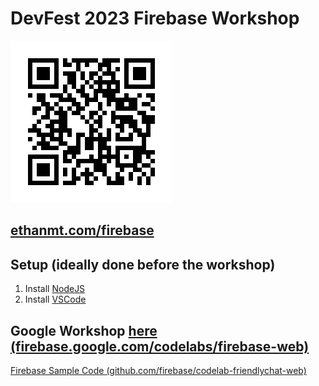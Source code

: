 # DevFest 2023 Firebase Workshop

![QR Code](qr-code.png)

## [ethanmt.com/firebase](https://www.ethanmt.com/firebase)

## Setup (ideally done before the workshop)

1. Install [NodeJS](https://nodejs.org/en/download/)
2. Install [VSCode](https://code.visualstudio.com/)

## Google Workshop [here (firebase.google.com/codelabs/firebase-web)](https://firebase.google.com/codelabs/firebase-web)

<!-- [firebase.google.com/codelabs/firebase-web](https://firebase.google.com/codelabs/firebase-web) -->

[Firebase Sample Code (github.com/firebase/codelab-friendlychat-web)](https://github.com/firebase/codelab-friendlychat-web)

<!-- [github.com/firebase/codelab-friendlychat-web](https://github.com/firebase/codelab-friendlychat-web) -->

